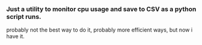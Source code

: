 ### Just a utility to monitor cpu usage and save to CSV as a python script runs.

probably not the best way to do it, probably more efficient ways, but now i have it.